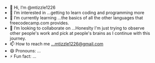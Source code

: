 - 👋 Hi, I’m @mtizzle1226
- 👀 I’m interested in ...getting to learn coding and programming more
- 🌱 I’m currently learning ...the basics of all the other languages that freecodecamp.com provides.
- 💞️ I’m looking to collaborate on ...Honeslty I'm just trying to observe other people's work and pick at people's brains as I continue with this journey.
- 📫 How to reach me ...mtizzle1226@gmail.com
- 😄 Pronouns: ...
- ⚡ Fun fact: ...

<!---
mtizzle1226/mtizzle1226 is a ✨ special ✨ repository because its `README.md` (this file) appears on your GitHub profile.
You can click the Preview link to take a look at your changes.
--->
